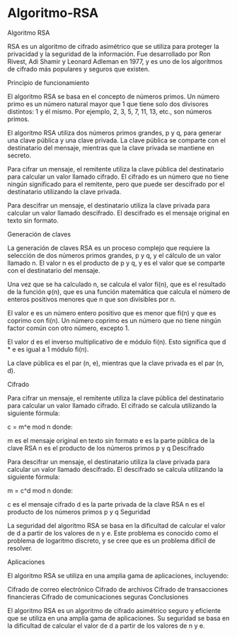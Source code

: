 # Algoritmo-RSA

Algoritmo RSA

RSA es un algoritmo de cifrado asimétrico que se utiliza para proteger la privacidad y la seguridad de la información. Fue desarrollado por Ron Rivest, Adi Shamir y Leonard Adleman en 1977, y es uno de los algoritmos de cifrado más populares y seguros que existen.

Principio de funcionamiento

El algoritmo RSA se basa en el concepto de números primos. Un número primo es un número natural mayor que 1 que tiene solo dos divisores distintos: 1 y él mismo. Por ejemplo, 2, 3, 5, 7, 11, 13, etc., son números primos.

El algoritmo RSA utiliza dos números primos grandes, p y q, para generar una clave pública y una clave privada. La clave pública se comparte con el destinatario del mensaje, mientras que la clave privada se mantiene en secreto.

Para cifrar un mensaje, el remitente utiliza la clave pública del destinatario para calcular un valor llamado cifrado. El cifrado es un número que no tiene ningún significado para el remitente, pero que puede ser descifrado por el destinatario utilizando la clave privada.

Para descifrar un mensaje, el destinatario utiliza la clave privada para calcular un valor llamado descifrado. El descifrado es el mensaje original en texto sin formato.

Generación de claves

La generación de claves RSA es un proceso complejo que requiere la selección de dos números primos grandes, p y q, y el cálculo de un valor llamado n. El valor n es el producto de p y q, y es el valor que se comparte con el destinatario del mensaje.

Una vez que se ha calculado n, se calcula el valor fi(n), que es el resultado de la función φ(n), que es una función matemática que calcula el número de enteros positivos menores que n que son divisibles por n.

El valor e es un número entero positivo que es menor que fi(n) y que es coprimo con fi(n). Un número coprimo es un número que no tiene ningún factor común con otro número, excepto 1.

El valor d es el inverso multiplicativo de e módulo fi(n). Esto significa que d * e es igual a 1 módulo fi(n).

La clave pública es el par (n, e), mientras que la clave privada es el par (n, d).

Cifrado

Para cifrar un mensaje, el remitente utiliza la clave pública del destinatario para calcular un valor llamado cifrado. El cifrado se calcula utilizando la siguiente fórmula:

c = m^e mod n
donde:

m es el mensaje original en texto sin formato
e es la parte pública de la clave RSA
n es el producto de los números primos p y q
Descifrado

Para descifrar un mensaje, el destinatario utiliza la clave privada para calcular un valor llamado descifrado. El descifrado se calcula utilizando la siguiente fórmula:

m = c^d mod n
donde:

c es el mensaje cifrado
d es la parte privada de la clave RSA
n es el producto de los números primos p y q
Seguridad

La seguridad del algoritmo RSA se basa en la dificultad de calcular el valor de d a partir de los valores de n y e. Este problema es conocido como el problema de logaritmo discreto, y se cree que es un problema difícil de resolver.

Aplicaciones

El algoritmo RSA se utiliza en una amplia gama de aplicaciones, incluyendo:

Cifrado de correo electrónico
Cifrado de archivos
Cifrado de transacciones financieras
Cifrado de comunicaciones seguras
Conclusiones

El algoritmo RSA es un algoritmo de cifrado asimétrico seguro y eficiente que se utiliza en una amplia gama de aplicaciones. Su seguridad se basa en la dificultad de calcular el valor de d a partir de los valores de n y e.
